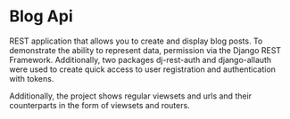 # Blog Api

REST application that allows you to create and display blog posts. 
To demonstrate the ability to represent data, permission via the Django REST Framework. 
Additionally, two packages dj-rest-auth and django-allauth were used to create quick access to user registration 
and authentication with tokens.

Additionally, the project shows regular viewsets and urls and their counterparts in the form of viewsets and routers.
